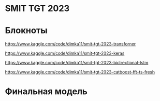 # SMIT TGT 2023

# Блокноты


https://www.kaggle.com/code/dimka11/smit-tgt-2023-transforner

https://www.kaggle.com/code/dimka11/smit-tgt-2023-keras

https://www.kaggle.com/code/dimka11/smit-tgt-2023-bidirectional-lstm

https://www.kaggle.com/code/dimka11/smit-tgt-2023-catboost-fft-ts-fresh


# Финальная модель

